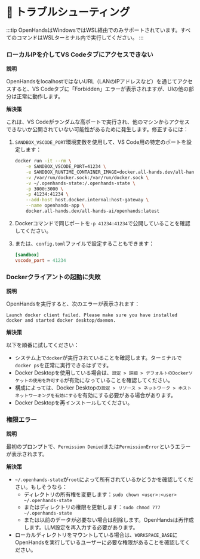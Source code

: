 # 🚧 トラブルシューティング

:::tip
OpenHandsはWindowsではWSL経由でのみサポートされています。すべてのコマンドはWSLターミナル内で実行してください。
:::

### ローカルIPを介してVS Codeタブにアクセスできない

**説明**

OpenHandsをlocalhostではないURL（LANのIPアドレスなど）を通じてアクセスすると、VS Codeタブに「Forbidden」エラーが表示されますが、UIの他の部分は正常に動作します。

**解決策**

これは、VS Codeがランダムな高ポートで実行され、他のマシンからアクセスできないか公開されていない可能性があるために発生します。修正するには：

1. `SANDBOX_VSCODE_PORT`環境変数を使用して、VS Code用の特定のポートを設定します：
   ```bash
   docker run -it --rm \
       -e SANDBOX_VSCODE_PORT=41234 \
       -e SANDBOX_RUNTIME_CONTAINER_IMAGE=docker.all-hands.dev/all-hands-ai/runtime:latest \
       -v /var/run/docker.sock:/var/run/docker.sock \
       -v ~/.openhands-state:/.openhands-state \
       -p 3000:3000 \
       -p 41234:41234 \
       --add-host host.docker.internal:host-gateway \
       --name openhands-app \
       docker.all-hands.dev/all-hands-ai/openhands:latest
   ```

2. Dockerコマンドで同じポートを`-p 41234:41234`で公開していることを確認してください。

3. または、`config.toml`ファイルで設定することもできます：
   ```toml
   [sandbox]
   vscode_port = 41234
   ```

### Dockerクライアントの起動に失敗

**説明**

OpenHandsを実行すると、次のエラーが表示されます：
```
Launch docker client failed. Please make sure you have installed docker and started docker desktop/daemon.
```

**解決策**

以下を順番に試してください：
* システム上で`docker`が実行されていることを確認します。ターミナルで`docker ps`を正常に実行できるはずです。
* Docker Desktopを使用している場合は、`設定 > 詳細 > デフォルトのDockerソケットの使用を許可する`が有効になっていることを確認してください。
* 構成によっては、Docker Desktopの`設定 > リソース > ネットワーク > ホストネットワーキングを有効にする`を有効にする必要がある場合があります。
* Docker Desktopを再インストールしてください。

### 権限エラー

**説明**

最初のプロンプトで、`Permission Denied`または`PermissionError`というエラーが表示されます。

**解決策**

* `~/.openhands-state`が`root`によって所有されているかどうかを確認してください。もしそうなら：
  * ディレクトリの所有権を変更します：`sudo chown <user>:<user> ~/.openhands-state`
  * またはディレクトリの権限を更新します：`sudo chmod 777 ~/.openhands-state`
  * または以前のデータが必要ない場合は削除します。OpenHandsは再作成します。LLM設定を再入力する必要があります。
* ローカルディレクトリをマウントしている場合は、`WORKSPACE_BASE`にOpenHandsを実行しているユーザーに必要な権限があることを確認してください。
